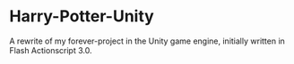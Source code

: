 Harry-Potter-Unity
==================

A rewrite of my forever-project in the Unity game engine, initially written in Flash Actionscript 3.0.
